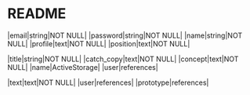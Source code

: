 # README

<!-- user_table -->
|email|string|NOT NULL|
|password|string|NOT NULL|
|name|string|NOT NULL|
|profile|text|NOT NULL|
|position|text|NOT NULL|

<!-- prototype_table -->

|title|string|NOT NULL|
|catch_copy|text|NOT NULL|
|concept|text|NOT NULL|
|name|ActiveStorage|
|user|references|

<!-- comments_table -->

|text|text|NOT NULL|
|user|references|
|prototype|references|